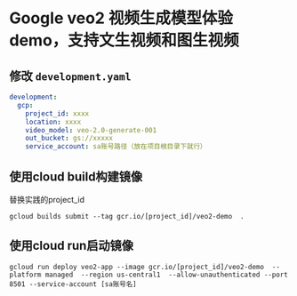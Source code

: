 # Google veo2 视频生成模型体验demo，支持文生视频和图生视频

## 修改 `development.yaml`
```yaml
development:
  gcp:
    project_id: xxxx
    location: xxxx
    video_model: veo-2.0-generate-001
    out_bucket: gs://xxxxx
    service_account: sa账号路径（放在项目根目录下就行）
```
## 使用cloud build构建镜像
替换实践的project_id
```shell
gcloud builds submit --tag gcr.io/[project_id]/veo2-demo  .
```
## 使用cloud run启动镜像
```shell
gcloud run deploy veo2-app --image gcr.io/[project_id]/veo2-demo  --platform managed  --region us-central1  --allow-unauthenticated --port 8501 --service-account [sa账号名]
```